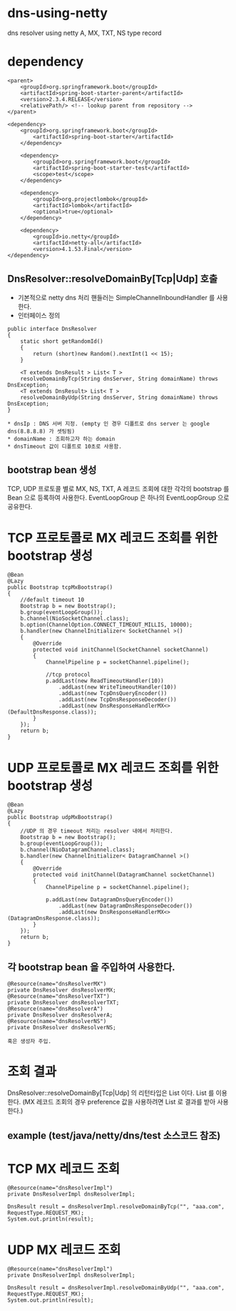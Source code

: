 # dns-using-netty
dns resolver using netty A, MX, TXT, NS type record

# dependency
```
<parent>
	<groupId>org.springframework.boot</groupId>
	<artifactId>spring-boot-starter-parent</artifactId>
	<version>2.3.4.RELEASE</version>
	<relativePath/> <!-- lookup parent from repository -->
</parent>
    
<dependency>
	<groupId>org.springframework.boot</groupId>
		<artifactId>spring-boot-starter</artifactId>
	</dependency>

	<dependency>
		<groupId>org.springframework.boot</groupId>
		<artifactId>spring-boot-starter-test</artifactId>
		<scope>test</scope>
	</dependency>

	<dependency>
		<groupId>org.projectlombok</groupId>
		<artifactId>lombok</artifactId>
		<optional>true</optional>
	</dependency>

	<dependency>
		<groupId>io.netty</groupId>
		<artifactId>netty-all</artifactId>
		<version>4.1.53.Final</version>
</dependency>
```

## DnsResolver::resolveDomainBy[Tcp|Udp] 호출
- 기본적으로 netty dns 처리 핸들러는 SimpleChannelInboundHandler 를 사용한다.
- 인터페이스 정의
```
public interface DnsResolver
{
    static short getRandomId()
    {
        return (short)new Random().nextInt(1 << 15);
    }

    <T extends DnsResult > List< T >
    resolveDomainByTcp(String dnsServer, String domainName) throws DnsException;
    <T extends DnsResult> List< T >
    resolveDomainByUdp(String dnsServer, String domainName) throws DnsException;
}

* dnsIp : DNS 서버 지정. (empty 인 경우 디폴트로 dns server 는 google dns(8.8.8.8) 가 셋팅됨)
* domainName : 조회하고자 하는 domain
* dnsTimeout 값이 디폴트로 10초로 사용함.
```

## bootstrap bean 생성
  TCP, UDP 프로토콜 별로 MX, NS, TXT, A 레코드 조회에 대한 각각의 bootstrap 를 Bean 으로 등록하여 사용한다.
  EventLoopGroup 은 하나의 EventLoopGroup 으로 공유한다.
  
# TCP 프로토콜로 MX 레코드 조회를 위한 bootstrap 생성
```
@Bean
@Lazy
public Bootstrap tcpMxBootstrap()
{
    //default timeout 10
    Bootstrap b = new Bootstrap();
    b.group(eventLoopGroup());
    b.channel(NioSocketChannel.class);
    b.option(ChannelOption.CONNECT_TIMEOUT_MILLIS, 10000);
    b.handler(new ChannelInitializer< SocketChannel >()
    {
        @Override
        protected void initChannel(SocketChannel socketChannel)
        {
            ChannelPipeline p = socketChannel.pipeline();

            //tcp protocol
            p.addLast(new ReadTimeoutHandler(10))
                .addLast(new WriteTimeoutHandler(10))
                .addLast(new TcpDnsQueryEncoder())
                .addLast(new TcpDnsResponseDecoder())
                .addLast(new DnsResponseHandlerMX<>(DefaultDnsResponse.class));
        }
    });
    return b;
}
```
# UDP 프로토콜로 MX 레코드 조회를 위한 bootstrap 생성 
```
@Bean
@Lazy
public Bootstrap udpMxBootstrap()
{
    //UDP 의 경우 timeout 처리는 resolver 내에서 처리한다.
    Bootstrap b = new Bootstrap();
    b.group(eventLoopGroup());
    b.channel(NioDatagramChannel.class);
    b.handler(new ChannelInitializer< DatagramChannel >()
    {
        @Override
        protected void initChannel(DatagramChannel socketChannel)
        {
            ChannelPipeline p = socketChannel.pipeline();

            p.addLast(new DatagramDnsQueryEncoder())
                .addLast(new DatagramDnsResponseDecoder())
                .addLast(new DnsResponseHandlerMX<>(DatagramDnsResponse.class));
        }
    });
    return b;
}
```

## 각 bootstrap bean 을 주입하여 사용한다.
```
@Resource(name="dnsResolverMX")
private DnsResolver dnsResolverMX;
@Resource(name="dnsResolverTXT")
private DnsResolver dnsResolverTXT;
@Resource(name="dnsResolverA")
private DnsResolver dnsResolverA;
@Resource(name="dnsResolverNS")
private DnsResolver dnsResolverNS;

혹은 생성자 주입.
```
# 조회 결과
DnsResolver::resolveDomainBy[Tcp|Udp] 의 리턴타입은 List<DnsResult> 이다.
List<DnsResult> 를 이용한다. (MX 레코드 조회의 경우 preference 값을 사용하려면
List<MXRecord> 로 결과를 받아 사용한다.)
 

## example (test/java/netty/dns/test 소스코드 참조)
# TCP MX 레코드 조회
```
@Resource(name="dnsResolverImpl")
private DnsResolverImpl dnsResolverImpl;

DnsResult result = dnsResolverImpl.resolveDomainByTcp("", "aaa.com", RequestType.REQUEST_MX);
System.out.println(result);
```
# UDP MX 레코드 조회
```
@Resource(name="dnsResolverImpl")
private DnsResolverImpl dnsResolverImpl;

DnsResult result = dnsResolverImpl.resolveDomainByUdp("", "aaa.com", RequestType.REQUEST_MX);
System.out.println(result);
```

